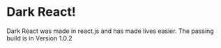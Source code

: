 # **Dark React!**

Dark React was made in react.js and has made lives easier. The passing build is in Version 1.0.2
